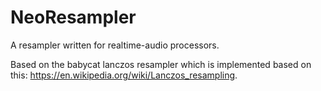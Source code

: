 # NeoResampler

A resampler written for realtime-audio processors.

Based on the babycat lanczos resampler which is implemented based on this: https://en.wikipedia.org/wiki/Lanczos_resampling.

